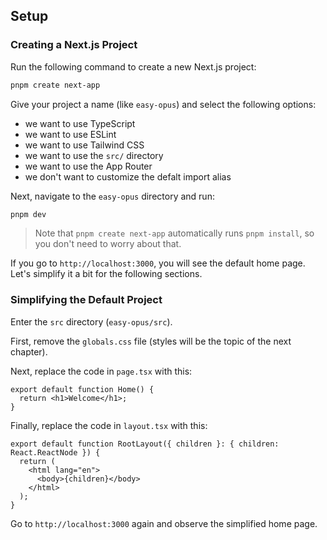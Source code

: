 ## Setup

### Creating a Next.js Project

Run the following command to create a new Next.js project:

```sh
pnpm create next-app
```

Give your project a name (like `easy-opus`) and select the following options:

- we want to use TypeScript
- we want to use ESLint
- we want to use Tailwind CSS
- we want to use the `src/` directory
- we want to use the App Router
- we don't want to customize the defalt import alias

Next, navigate to the `easy-opus` directory and run:

```sh
pnpm dev
```

> Note that `pnpm create next-app` automatically runs `pnpm install`, so you don't need to worry about that.

If you go to `http://localhost:3000`, you will see the default home page.
Let's simplify it a bit for the following sections.

### Simplifying the Default Project

Enter the `src` directory (`easy-opus/src`).

First, remove the `globals.css` file (styles will be the topic of the next chapter).

Next, replace the code in `page.tsx` with this:

```tsx
export default function Home() {
  return <h1>Welcome</h1>;
}
```

Finally, replace the code in `layout.tsx` with this:

```tsx
export default function RootLayout({ children }: { children: React.ReactNode }) {
  return (
    <html lang="en">
      <body>{children}</body>
    </html>
  );
}
```

Go to `http://localhost:3000` again and observe the simplified home page.
